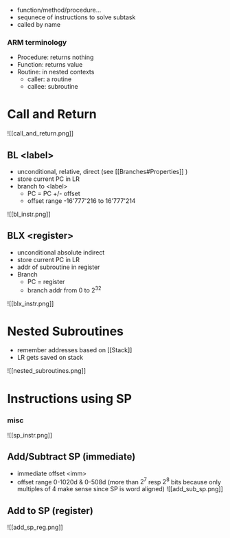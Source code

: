 - function/method/procedure...
- sequnece of instructions to solve subtask
- called by name


### ARM terminology

- Procedure: returns nothing
- Function: returns value
- Routine: in nested contexts
	- caller: a routine
	- callee: subroutine


# Call and Return

![[call_and_return.png]]


## BL \<label>
- unconditional, relative, direct (see [[Branches#Properties]] )
- store current PC in LR
- branch to \<label>
	- PC = PC +/- offset
	- offset range -16'777'216 to 16'777'214

![[bl_instr.png]]

## BLX \<register>
- unconditional absolute indirect
- store current PC in LR
- addr of subroutine in register
- Branch
	- PC = register
	- branch addr from 0 to $2^{32}$

![[blx_instr.png]]



# Nested Subroutines

- remember addresses based on [[Stack]]
- LR gets saved on stack

![[nested_subroutines.png]]


# Instructions using SP

### misc
![[sp_instr.png]]

## Add/Subtract SP (immediate)
- immediate offset \<imm>
- offset range 0-1020d & 0-508d (more than $2^7$ resp $2^8$ bits because only multiples of 4 make sense since SP is word aligned)
![[add_sub_sp.png]]

## Add to SP (register)

![[add_sp_reg.png]]